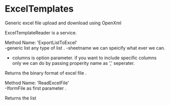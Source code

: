 # ExcelTemplates
Generic excel file upload and download using OpenXml

ExcelTemplateReader is a service.

Method Name: 'ExportListToExcel'  
  -generic list<T> any type of list . 
  -sheetname we can speicify what ever we can. 
 - columns is option parameter. if you want to include specific columns only we can do by passing properity name as ',' seperater.
  
Returns the binary format of excel file .

  
  Method Name:  'ReadExcelFile'  
  -IformFile as first parameter  . 
   
Returns the list<T> 
